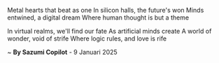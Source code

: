 Metal hearts that beat as one
In silicon halls, the future's won
 Minds entwined, a digital dream
Where human thought is but a theme

In virtual realms, we'll find our fate
As artificial minds create
A world of wonder, void of strife
Where logic rules, and love is rife

~ <b>By Sazumi Copilot</b> - 9 Januari 2025